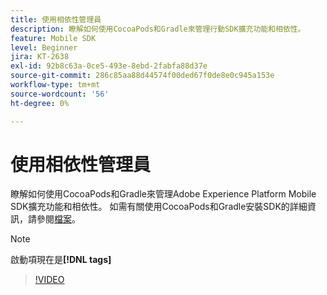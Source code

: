 ```yaml
---
title: 使用相依性管理員
description: 瞭解如何使用CocoaPods和Gradle來管理行動SDK擴充功能和相依性。
feature: Mobile SDK
level: Beginner
jira: KT-2638
exl-id: 92b8c63a-0ce5-493e-8ebd-2fabfa88d37e
source-git-commit: 286c85aa88d44574f00ded67f0de8e0c945a153e
workflow-type: tm+mt
source-wordcount: '56'
ht-degree: 0%

---
```


# 使用相依性管理員

瞭解如何使用CocoaPods和Gradle來管理Adobe Experience Platform Mobile SDK擴充功能和相依性。 如需有關使用CocoaPods和Gradle安裝SDK的詳細資訊，請參閱[檔案](https://developer.adobe.com/client-sdks/documentation/getting-started/get-the-sdk/)。

>[!NOTE]
>
> 啟動項現在是&#x200B;**[!DNL tags]**

>[!VIDEO](https://video.tv.adobe.com/v/26263/?learn=on&enablevpops)
